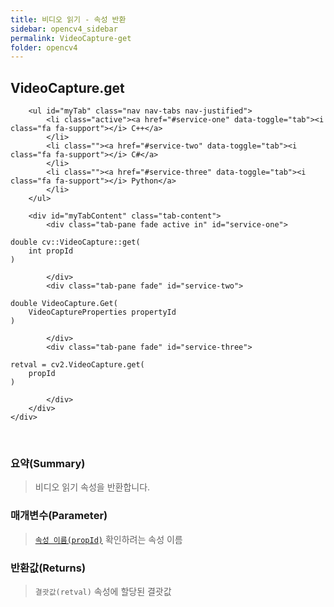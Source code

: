 ```yaml
---
title: 비디오 읽기 - 속성 반환
sidebar: opencv4_sidebar
permalink: VideoCapture-get
folder: opencv4
---
```


<div class="row">
    <div class="col-lg-12">
        <h2 class="page-header">VideoCapture.get</h2>
    </div>
    <div class="col-lg-12">

        <ul id="myTab" class="nav nav-tabs nav-justified">
            <li class="active"><a href="#service-one" data-toggle="tab"><i class="fa fa-support"></i> C++</a>
            </li>
            <li class=""><a href="#service-two" data-toggle="tab"><i class="fa fa-support"></i> C#</a>
            </li>
            <li class=""><a href="#service-three" data-toggle="tab"><i class="fa fa-support"></i> Python</a>
            </li>
        </ul>

        <div id="myTabContent" class="tab-content">
            <div class="tab-pane fade active in" id="service-one">
<pre class="prettyprint"><code class="language-cpp">double cv::VideoCapture::get(
    int propId
)</code></pre>
            </div>
            <div class="tab-pane fade" id="service-two">
<pre class="prettyprint"><code class="language-cs">double VideoCapture.Get(
    VideoCaptureProperties propertyId
)</code></pre>
            </div>
            <div class="tab-pane fade" id="service-three">
<pre class="prettyprint"><code class="language-py">retval = cv2.VideoCapture.get(
    propId
)</code></pre>
            </div>
        </div>
    </div>
</div>

<br>

### 요약(Summary)

> 비디오 읽기 속성을 반환합니다. 

### 매개변수(Parameter)

> [`속성 이름(propId)`](VideoCaptureProperties) 확인하려는 속성 이름

### 반환값(Returns)

> `결괏값(retval)` 속성에 할당된 결괏값